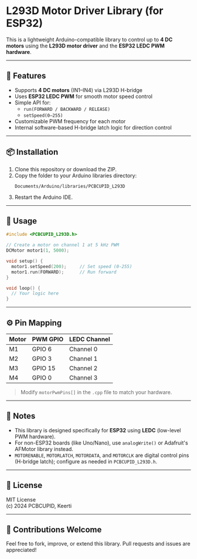 # L293D Motor Driver Library (for ESP32)

This is a lightweight Arduino-compatible library to control up to **4 DC motors** using the **L293D motor driver** and the **ESP32 LEDC PWM hardware**.

---

## 🚀 Features

- Supports **4 DC motors** (IN1–IN4) via L293D H-bridge
- Uses **ESP32 LEDC PWM** for smooth motor speed control
- Simple API for:
  - `run(FORWARD / BACKWARD / RELEASE)`
  - `setSpeed(0–255)`
- Customizable PWM frequency for each motor
- Internal software-based H-bridge latch logic for direction control

---

## 📦 Installation

1. Clone this repository or download the ZIP.
2. Copy the folder to your Arduino libraries directory:
   ```
   Documents/Arduino/libraries/PCBCUPID_L293D
   ```
3. Restart the Arduino IDE.

---

## 📌 Usage

```cpp
#include <PCBCUPID_L293D.h>

// Create a motor on channel 1 at 5 kHz PWM
DCMotor motor1(1, 5000);

void setup() {
  motor1.setSpeed(200);     // Set speed (0-255)
  motor1.run(FORWARD);      // Run forward
}

void loop() {
  // Your logic here
}
```

---

## ⚙️ Pin Mapping

| Motor | PWM GPIO | LEDC Channel |
|-------|-----------|--------------|
| M1    | GPIO 6    | Channel 0    |
| M2    | GPIO 3    | Channel 1    |
| M3    | GPIO 15   | Channel 2    |
| M4    | GPIO 0    | Channel 3    |

> Modify `motorPwmPins[]` in the `.cpp` file to match your hardware.

---

## 🧠 Notes

- This library is designed specifically for **ESP32** using **LEDC** (low-level PWM hardware).
- For non-ESP32 boards (like Uno/Nano), use `analogWrite()` or Adafruit's AFMotor library instead.
- `MOTORENABLE`, `MOTORLATCH`, `MOTORDATA`, and `MOTORCLK` are digital control pins (H-bridge latch); configure as needed in `PCBCUPID_L293D.h`.

---

## 📜 License

MIT License  
(c) 2024 PCBCUPID, Keerti

---

## 🙌 Contributions Welcome

Feel free to fork, improve, or extend this library. Pull requests and issues are appreciated!
